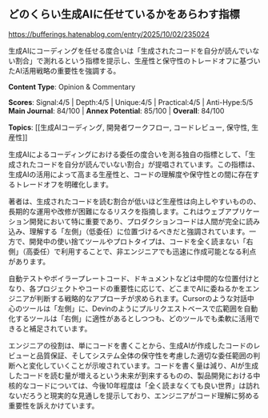 ## どのくらい生成AIに任せているかをあらわす指標

https://bufferings.hatenablog.com/entry/2025/10/02/235024

生成AIにコーディングを任せる度合いは「生成されたコードを自分が読んでいない割合」で測れるという指標を提示し、生産性と保守性のトレードオフに基づいたAI活用戦略の重要性を強調する。

**Content Type**: Opinion & Commentary

**Scores**: Signal:4/5 | Depth:4/5 | Unique:4/5 | Practical:4/5 | Anti-Hype:5/5
**Main Journal**: 84/100 | **Annex Potential**: 85/100 | **Overall**: 84/100

**Topics**: [[生成AIコーディング, 開発者ワークフロー, コードレビュー, 保守性, 生産性]]

生成AIによるコーディングにおける委任の度合いを測る独自の指標として、「生成されたコードを自分が読んでいない割合」が提唱されています。この指標は、生成AIの活用によって高まる生産性と、コードの理解度や保守性との間に存在するトレードオフを明確化します。

著者は、生成されたコードを読む割合が低いほど生産性は向上しやすいものの、長期的な運用や改修が困難になるリスクを指摘します。これはウェブアプリケーション開発において特に重要であり、プロダクションコードは人間が完全に読み込み、理解する「左側」（低委任）に位置づけるべきだと強調されています。一方で、開発中の使い捨てツールやプロトタイプは、コードを全く読まない「右側」（高委任）で利用することで、非エンジニアでも迅速に作成可能となる利点があります。

自動テストやボイラープレートコード、ドキュメントなどは中間的な位置付けとなり、各プロジェクトやコードの重要性に応じて、どこまでAIに委ねるかをエンジニアが判断する戦略的なアプローチが求められます。Cursorのような対話中心のツールは「左側」に、Devinのようにプルリクエストベースで広範囲を自動化するツールは「右側」に適性があるとしつつも、どのツールでも柔軟に活用できると補足されています。

エンジニアの役割は、単にコードを書くことから、生成AIが作成したコードのレビューと品質保証、そしてシステム全体の保守性を考慮した適切な委任範囲の判断へと変化していくことが示唆されています。コードを書く量は減り、AIが生成したコードを読む量が増えるという未来が到来するものの、製品開発における中核的なコードについては、今後10年程度は「全く読まなくても良い世界」は訪れないだろうと現実的な見通しを提示しており、エンジニアがコード理解に努める重要性を訴えかけています。